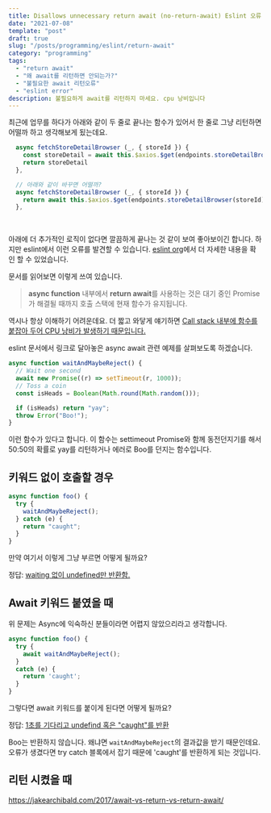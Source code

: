 ```yaml
---
title: Disallows unnecessary return await (no-return-await) Eslint 오류
date: "2021-07-08"
template: "post"
draft: true
slug: "/posts/programming/eslint/return-await"
category: "programming"
tags:
  - "return await"
  - "왜 await를 리턴하면 안되는가?"
  - "불필요한 await 리턴오류"
  - "eslint error"
description: 불필요하게 await를 리턴하지 마세요. cpu 낭비입니다
---
```


최근에 업무를 하다가 아래와 같이 두 줄로 끝나는 함수가 있어서 한 줄로 그냥 리턴하면 어떨까 하고 생각해보게 됬는데요.

```js
  async fetchStoreDetailBrowser (_, { storeId }) {
    const storeDetail = await this.$axios.$get(endpoints.storeDetailBrowser(storeId))
    return storeDetail
  },

  // 아래와 같이 바꾸면 어떨까?
  async fetchStoreDetailBrowser (_, { storeId }) {
    return await this.$axios.$get(endpoints.storeDetailBrowser(storeId))
  },
```

<br>

아래에 더 추가적인 로직이 없다면 깔끔하게 끝나는 것 같이 보여 좋아보이긴 합니다. 하지만 eslint에서 이런 오류를 발견할 수 있습니다.
[eslint org](https://eslint.org/docs/rules/no-return-await)에서 더 자세한 내용을 확인 할 수 있었습니다.

문서를 읽어보면 이렇게 쓰여 있습니다.

> **async function** 내부에서 **return await**를 사용하는 것은 대기 중인 Promise가 해결될 때까지 호출 스택에 현재 함수가 유지됩니다.

역시나 항상 이해하기 어려운데요. 더 짧고 와닿게 얘기하면 <u> Call stack 내부에 함수를 붙잡아 두어 CPU 낭비가 발생하기 때문입니다.</u>

eslint 문서에서 링크로 달아놓은 async await 관련 예제를 살펴보도록 하겠습니다.

```js
async function waitAndMaybeReject() {
  // Wait one second
  await new Promise((r) => setTimeout(r, 1000));
  // Toss a coin
  const isHeads = Boolean(Math.round(Math.random()));

  if (isHeads) return "yay";
  throw Error("Boo!");
}
```

이런 함수가 있다고 합니다. 이 함수는 settimeout Promise와 함께 동전던지기를 해서 50:50의 확률로 yay를 리턴하거나 에러로 Boo를 던지는 함수입니다.


## 키워드 없이 호출할 경우 


```js
async function foo() {
  try {
    waitAndMaybeReject();
  } catch (e) {
    return "caught";
  }
}
```
만약 여기서 이렇게 그냥 부르면 어떻게 될까요? 

<span class="color--red">정답:</span> <u>waiting 없이 undefined만 반환함.</u>


## Await 키워드 붙였을 때 

위 문제는 Async에 익숙하신 분들이라면 어렵지 않았으리라고 생각합니다. 

```js
async function foo() {
  try {
    await waitAndMaybeReject();
  }
  catch (e) {
    return 'caught';
  }
}
```

그렇다면 await 키워드를 붙이게 된다면 어떻게 될까요?

<span class="color--red">정답:</span> <u>1초를 기다리고 undefind 혹은 "caught"를 반환</u>

Boo는 반환하지 않습니다. 왜냐면 `waitAndMaybeReject`의 결과값을 받기 때문인데요. 오류가 생겼다면 try catch 블록에서 잡기 때문에 'caught'를 반환하게 되는 것입니다.


## 리턴 시켰을 때
https://jakearchibald.com/2017/await-vs-return-vs-return-await/